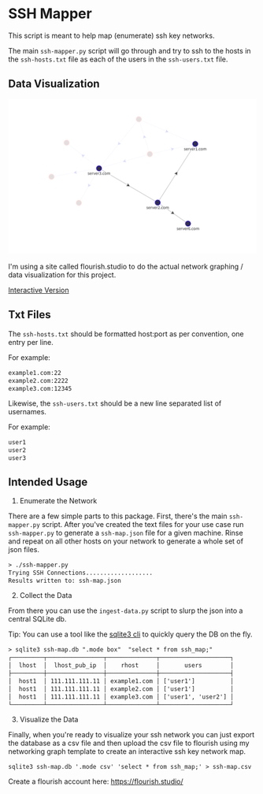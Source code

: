 # SSH Mapper

This script is meant to help map (enumerate) ssh key networks.

The main `ssh-mapper.py` script will go through and try to ssh to the hosts in
the `ssh-hosts.txt` file as each of the users in the `ssh-users.txt` file.

## Data Visualization

![Visualization](ssh-map.png)

I'm using a site called flourish.studio to do the actual network graphing 
/ data visualization for this project.

[Interactive Version](https://public.flourish.studio/visualisation/12290183/)

## Txt Files

The `ssh-hosts.txt` should be formatted host:port as per convention, one entry
per line.

For example:

```
example1.com:22
example2.com:2222
example3.com:12345
```

Likewise, the `ssh-users.txt` should be a new line separated list of usernames.

For example:

```
user1
user2
user3
```

## Intended Usage

1. Enumerate the Network

There are a few simple parts to this package. First, there's the main
`ssh-mapper.py` script. After you've created the text files for your use case
run `ssh-mapper.py` to generate a `ssh-map.json` file for a given machine. 
Rinse and repeat on all other hosts on your network to generate a whole set 
of json files.

```
> ./ssh-mapper.py
Trying SSH Connections...................
Results written to: ssh-map.json
```

2. Collect the Data

From there you can use the `ingest-data.py` script to slurp the json into
a central SQLite db.

Tip: You can use a tool like the [sqlite3 cli](https://sqlite.org/cli.html) to
quickly query the DB on the fly.

```
> sqlite3 ssh-map.db ".mode box"  "select * from ssh_map;"
┌─────────┬────────────────┬──────────────┬────────────────────┐
│  lhost  │  lhost_pub_ip  │    rhost     │       users        │
├─────────┼────────────────┼──────────────┼────────────────────┤
│  host1  │ 111.111.111.11 │ example1.com │ ['user1']          │
│  host1  │ 111.111.111.11 │ example2.com │ ['user1']          │
│  host1  │ 111.111.111.11 │ example3.com │ ['user1', 'user2'] │
└─────────┴────────────────┴──────────────┴────────────────────┘
```

3. Visualize the Data

Finally, when you're ready to visualize your ssh network you can just export the 
database as a csv file and then upload the csv file to flourish using my 
networking graph template to create an interactive ssh key network map.

```
sqlite3 ssh-map.db '.mode csv' 'select * from ssh_map;' > ssh-map.csv
```

Create a flourish account here: https://flourish.studio/
